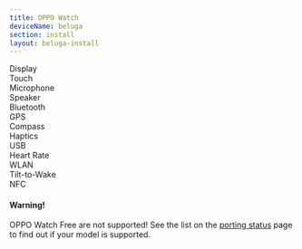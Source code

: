 ```yaml
---
title: OPPO Watch
deviceName: beluga
section: install
layout: beluga-install
---
```


<div class="support-row">
  <div class="support-col">Display<div class="support-col-good"></div></div>
  <div class="support-col">Touch<div class="support-col-good"></div></div>
  <div class="support-col">Microphone<div class="support-col-bad"></div></div>
  <div class="support-col">Speaker<div class="support-col-bad"></div></div>
  <div class="support-col">Bluetooth<div class="support-col-good"></div></div>
  <div class="support-col">GPS<div class="support-col-bad"></div></div>
  <div class="support-col">Compass<div class="support-col-good"></div></div>
  <div class="support-col">Haptics<div class="support-col-good"></div></div>
  <div class="support-col">USB<div class="support-col-good"></div></div>
  <div class="support-col">Heart Rate<div class="support-col-good"></div></div>
  <div class="support-col">WLAN<div class="support-col-bad"></div></div>
  <div class="support-col">Tilt-to-Wake<div class="support-col-good"></div></div>
  <div class="support-col">NFC<div class="support-col-bad"></div></div>
</div>

<div class="callout callout-warning">
    <h4>Warning!</h4>
    <p>OPPO Watch Free are not supported! See the list on the <a href="{{rel 'wiki/porting-status'}}">porting status</a> page to find out if your model is supported.</p>
</div>

